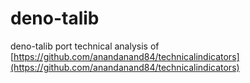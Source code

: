 # deno-talib
deno-talib port technical analysis of [https://github.com/anandanand84/technicalindicators](https://github.com/anandanand84/technicalindicators)
